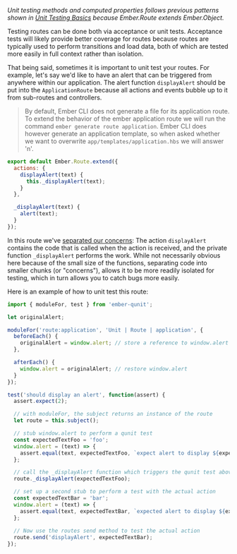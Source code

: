 _Unit testing methods and computed properties follows previous patterns shown 
in [Unit Testing Basics] because Ember.Route extends Ember.Object._

Testing routes can be done both via acceptance or unit tests. Acceptance tests 
will likely provide better coverage for routes because routes are typically used 
to perform transitions and load data, both of which are tested more easily in 
full context rather than isolation.

That being said, sometimes it is important to unit test your routes. For example, 
let's say we'd like to have an alert that can be triggered from anywhere within 
our application. The alert function `displayAlert` should be put into the 
`ApplicationRoute` because all actions and events bubble up to it from 
sub-routes and controllers.

> By default, Ember CLI does not generate a file for its application route.  To
> extend the behavior of the ember application route we will run the command
> `ember generate route application`.  Ember CLI does however generate an application
> template, so when asked whether we want to overwrite `app/templates/application.hbs`
> we will answer 'n'.

```javascript {data-filename=app/routes/application.js}
export default Ember.Route.extend({
  actions: {
    displayAlert(text) {
      this._displayAlert(text);
    }
  },

  _displayAlert(text) {
    alert(text);
  }
});
```

In this route we've [separated our concerns](http://en.wikipedia.org/wiki/Separation_of_concerns):
The action `displayAlert` contains the code that is called when the action is 
received, and the private function `_displayAlert` performs the work. While not 
necessarily obvious here because of the small size of the functions, separating 
code into smaller chunks (or "concerns"), allows it to be more readily isolated 
for testing, which in turn allows you to catch bugs more easily.

Here is an example of how to unit test this route:

```javascript {data-filename=tests/unit/routes/application-test.js}
import { moduleFor, test } from 'ember-qunit';

let originalAlert;

moduleFor('route:application', 'Unit | Route | application', {
  beforeEach() {
    originalAlert = window.alert; // store a reference to window.alert
  },

  afterEach() {
    window.alert = originalAlert; // restore window.alert
  }
});

test('should display an alert', function(assert) {
  assert.expect(2);

  // with moduleFor, the subject returns an instance of the route
  let route = this.subject();

  // stub window.alert to perform a qunit test
  const expectedTextFoo = 'foo';
  window.alert = (text) => {
    assert.equal(text, expectedTextFoo, `expect alert to display ${expectedTextFoo}`);
  };

  // call the _displayAlert function which triggers the qunit test above
  route._displayAlert(expectedTextFoo);

  // set up a second stub to perform a test with the actual action
  const expectedTextBar = 'bar';
  window.alert = (text) => {
    assert.equal(text, expectedTextBar, `expected alert to display ${expectedTextBar}`);
  };
    
  // Now use the routes send method to test the actual action
  route.send('displayAlert', expectedTextBar);
});
```

[Unit Testing Basics]: ../unit-testing-basics
[separated our concerns]: http://en.wikipedia.org/wiki/Separation_of_concerns
